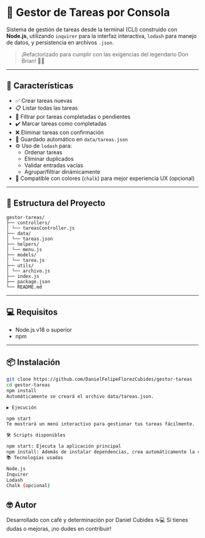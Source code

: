 # 📝 Gestor de Tareas por Consola

Sistema de gestión de tareas desde la terminal (CLI) construido con **Node.js**, utilizando `inquirer` para la interfaz interactiva, `lodash` para manejo de datos, y persistencia en archivos `.json`.

> ¡Refactorizado para cumplir con las exigencias del legendario Don Brian! 💼🔥

---

## 🚀 Características

- ✅ Crear tareas nuevas
- 📋 Listar todas las tareas
- 📌 Filtrar por tareas completadas o pendientes
- ✔️ Marcar tareas como completadas
- ❌ Eliminar tareas con confirmación
- 💾 Guardado automático en `data/tareas.json`
- ⚙️ Uso de `lodash` para:
  - Ordenar tareas
  - Eliminar duplicados
  - Validar entradas vacías
  - Agrupar/filtrar dinámicamente
- 🎨 Compatible con colores (`chalk`) para mejor experiencia UX (opcional)

---

## 📁 Estructura del Proyecto
```
gestor-tareas/
├── controllers/
│ └── tareasController.js
├── data/
│ └── tareas.json
├── helpers/
│ └── menu.js
├── models/
│ └── tarea.js
├── utils/
│ └── archivo.js
├── index.js
├── package.json
└── README.md
```

---

## 💻 Requisitos

- Node.js v18 o superior
- npm

---

## 📦 Instalación

```bash
git clone https://github.com/DanielFelipeFlorezCubides/gestor-tareas
cd gestor-tareas
npm install
Automáticamente se creará el archivo data/tareas.json.

▶️ Ejecución

npm start
Te mostrará un menú interactivo para gestionar tus tareas fácilmente.

🛠️ Scripts disponibles

npm start: Ejecuta la aplicación principal
npm install: Además de instalar dependencias, crea automáticamente la carpeta y archivo de persistencia
📚 Tecnologías usadas

Node.js
Inquirer
Lodash
Chalk (opcional)
```

## 🤓 Autor

Desarrollado con café y determinación por Daniel Cubides ☕💻
Si tienes dudas o mejoras, ¡no dudes en contribuir!